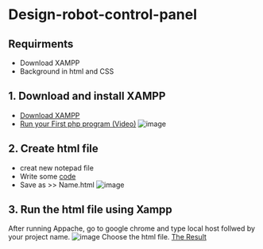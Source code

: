 # Design-robot-control-panel

## Requirments
* Download XAMPP
* Background in html and CSS

## 1. Download and install XAMPP
* [Download XAMPP](https://www.apachefriends.org/download.html)
* [Run your First php program (Video)](https://www.youtube.com/watch?v=TjFRTkw6GDQ&t=223s)
![image](https://user-images.githubusercontent.com/66624381/88608610-d244a600-d08a-11ea-8541-bde447d758ff.png)

## 2. Create html file
* creat new notepad file
* Write some [code](https://github.com/AmnahBukair/Design-robot-control-panel/blob/master/ControlPanel.html)
* Save as >> Name.html 
![image](https://user-images.githubusercontent.com/66624381/88609099-f654b700-d08b-11ea-94d8-a9de08235b1e.png)

## 3. Run the html file using Xampp 
After running Appache, go to google chrome and type local host follwed by your project name. 
![image](https://user-images.githubusercontent.com/66624381/88609377-9f031680-d08c-11ea-92c1-539793976e7c.png)
Choose the html file.
[The Result](https://github.com/AmnahBukair/Design-robot-control-panel/blob/master/The%20Final%20Result.png)


